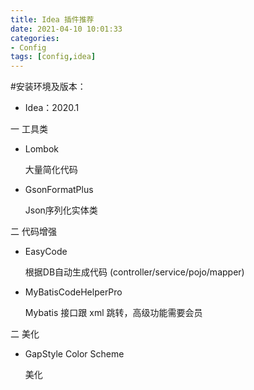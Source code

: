 ```yaml
---
title: Idea 插件推荐
date: 2021-04-10 10:01:33
categories: 
- Config
tags: [config,idea]
---
```


<meta name="referrer" content="no-referrer" />
#安装环境及版本：

- Idea：2020.1



一 工具类

- Lombok

  大量简化代码
  
- GsonFormatPlus

  Json序列化实体类

二 代码增强

- EasyCode

  根据DB自动生成代码 (controller/service/pojo/mapper) 

- MyBatisCodeHelperPro

  Mybatis 接口跟 xml 跳转，高级功能需要会员

二 美化

- GapStyle Color Scheme

  美化
